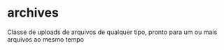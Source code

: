 # archives
Classe de uploads de arquivos de qualquer tipo, pronto para um ou mais arquivos ao mesmo tempo
